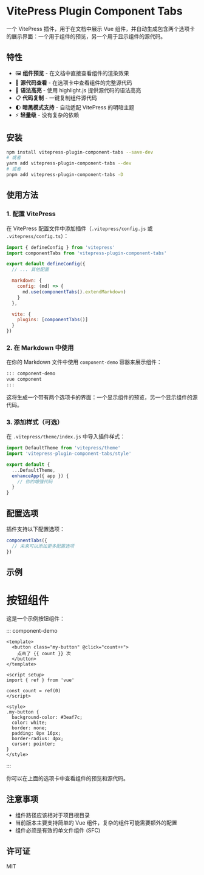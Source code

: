 # VitePress Plugin Component Tabs

一个 VitePress 插件，用于在文档中展示 Vue 组件，并自动生成包含两个选项卡的展示界面：一个用于组件的预览，另一个用于显示组件的源代码。

## 特性

- 🖼️ **组件预览** - 在文档中直接查看组件的渲染效果
- 📝 **源代码查看** - 在选项卡中查看组件的完整源代码
- 🎨 **语法高亮** - 使用 highlight.js 提供源代码的语法高亮
- 📋 **代码复制** - 一键复制组件源代码
- 🌓 **暗黑模式支持** - 自动适配 VitePress 的明暗主题
- ⚡ **轻量级** - 没有复杂的依赖

## 安装

```bash
npm install vitepress-plugin-component-tabs --save-dev
# 或者
yarn add vitepress-plugin-component-tabs --dev
# 或者
pnpm add vitepress-plugin-component-tabs -D
```

## 使用方法

### 1. 配置 VitePress

在 VitePress 配置文件中添加插件（`.vitepress/config.js` 或 `.vitepress/config.ts`）：

```js
import { defineConfig } from 'vitepress'
import componentTabs from 'vitepress-plugin-component-tabs'

export default defineConfig({
  // ... 其他配置

  markdown: {
    config: (md) => {
      md.use(componentTabs().extendMarkdown)
    }
  },

  vite: {
    plugins: [componentTabs()]
  }
})
```

### 2. 在 Markdown 中使用

在你的 Markdown 文件中使用 `component-demo` 容器来展示组件：

```markdown
::: component-demo
vue component
:::
```

这将生成一个带有两个选项卡的界面：一个显示组件的预览，另一个显示组件的源代码。

### 3. 添加样式（可选）

在 `.vitepress/theme/index.js` 中导入插件样式：

```js
import DefaultTheme from 'vitepress/theme'
import 'vitepress-plugin-component-tabs/style'

export default {
  ...DefaultTheme,
  enhanceApp({ app }) {
    // 你的增强代码
  }
}
```

## 配置选项

插件支持以下配置选项：

```js
componentTabs({
  // 未来可以添加更多配置选项
})
```

## 示例


# 按钮组件

这是一个示例按钮组件：

::: component-demo
```vue
<template>
  <button class="my-button" @click="count++">
    点击了 {{ count }} 次
  </button>
</template>

<script setup>
import { ref } from 'vue'

const count = ref(0)
</script>

<style>
.my-button {
  background-color: #3eaf7c;
  color: white;
  border: none;
  padding: 8px 16px;
  border-radius: 4px;
  cursor: pointer;
}
</style>
```
:::

你可以在上面的选项卡中查看组件的预览和源代码。

## 注意事项

- 组件路径应该相对于项目根目录
- 当前版本主要支持简单的 Vue 组件，复杂的组件可能需要额外的配置
- 组件必须是有效的单文件组件 (SFC)

## 许可证

MIT
